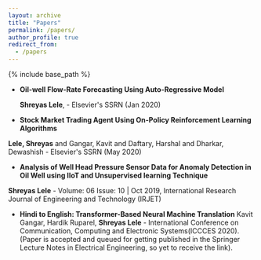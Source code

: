 ```yaml
---
layout: archive
title: "Papers"
permalink: /papers/
author_profile: true
redirect_from:
  - /papers
---
```


{% include base_path %}


* **Oil-well Flow-Rate Forecasting Using Auto-Regressive Model**

  **Shreyas Lele**, - Elsevier's SSRN (Jan 2020)
  
* **Stock Market Trading Agent Using On-Policy Reinforcement Learning Algorithms**

 **Lele, Shreyas** and Gangar, Kavit and Daftary, Harshal and Dharkar, Dewashish - Elsevier's SSRN (May 2020)
  
* **Analysis of Well Head Pressure Sensor Data for Anomaly Detection in Oil Well using IIoT and Unsupervised learning Technique**

 **Shreyas Lele** - Volume: 06 Issue: 10 | Oct 2019, International Research Journal of Engineering and Technology (IRJET)
  
* **Hindi to English: Transformer-Based Neural Machine Translation**
Kavit Gangar, Hardik Ruparel, **Shreyas Lele** - International Conference on Communication, Computing and Electronic Systems(ICCCES 2020). 
(Paper is accepted and queued for getting published in the Springer Lecture Notes in Electrical Engineering, so yet to receive the link).
 
